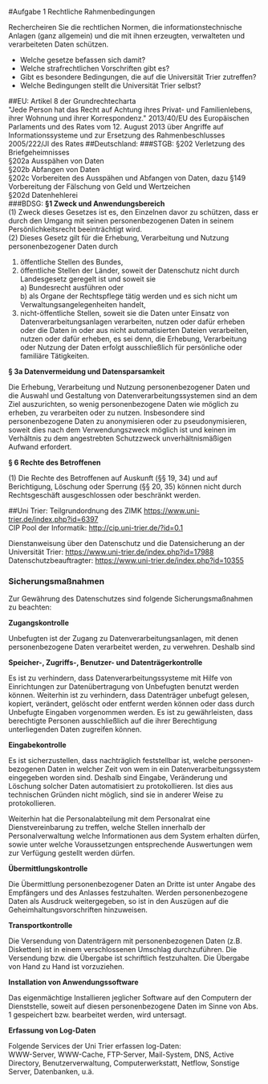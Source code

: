 #Aufgabe 1 Rechtliche Rahmenbedingungen  
  
Rechercheiren Sie die rechtlichen Normen, die informationstechnische Anlagen (ganz allgemein) und die mit ihnen erzeugten, verwalteten und verarbeiteten Daten schützen.  
* Welche gesetze befassen sich damit? 
* Welche strafrechtlichen Vorschriften gibt es?
* Gibt es besondere Bedingungen, die auf die Universität Trier zutreffen?
* Welche Bedingungen stellt die Universität Trier selbst?
  
  
##EU:
Artikel 8 der Grundrechtecharta  
"Jede Person hat das Recht auf Achtung ihres Privat- und Familienlebens, ihrer Wohnung und ihrer Korrespondenz."
2013/40/EU des Europäischen Parlaments und des Rates vom 12. August 2013 über Angriffe auf Informationssysteme und zur Ersetzung des Rahmenbeschlusses 2005/222/JI des Rates
##Deutschland:
###STGB:
§202 Verletzung des Briefgeheimnisses  
§202a Ausspähen von Daten  
§202b Abfangen von Daten  
§202c Vorbereiten des Ausspähen und Abfangen von Daten, dazu §149 Vorbereitung der Fälschung von Geld und Wertzeichen  
§202d Datenhehlerei  
###BDSG:
__§1 Zweck und Anwendungsbereich__   
(1) Zweck dieses Gesetzes ist es, den Einzelnen davor zu schützen, dass er durch den Umgang mit seinen personenbezogenen Daten in seinem Persönlichkeitsrecht beeinträchtigt wird.  
(2) Dieses Gesetz gilt für die Erhebung, Verarbeitung und Nutzung personenbezogener Daten durch   
1. öffentliche Stellen des Bundes,  
2. öffentliche Stellen der Länder, soweit der Datenschutz nicht durch Landesgesetz geregelt ist und soweit sie  
      a) Bundesrecht ausführen oder  
      b) als Organe der Rechtspflege tätig werden und es sich nicht um Verwaltungsangelegenheiten handelt,  
3. nicht-öffentliche Stellen, soweit sie die Daten unter Einsatz von Datenverarbeitungsanlagen verarbeiten, nutzen oder dafür erheben oder die Daten in oder aus nicht automatisierten Dateien verarbeiten, nutzen oder dafür erheben, es sei denn, die Erhebung, Verarbeitung oder Nutzung der Daten erfolgt ausschließlich für persönliche oder familiäre Tätigkeiten.  
  
__§ 3a Datenvermeidung und Datensparsamkeit__  
  
Die Erhebung, Verarbeitung und Nutzung personenbezogener Daten und die Auswahl und Gestaltung von Datenverarbeitungssystemen sind an dem Ziel auszurichten, so wenig personenbezogene Daten wie möglich zu erheben, zu verarbeiten oder zu nutzen. Insbesondere sind personenbezogene Daten zu anonymisieren oder zu pseudonymisieren, soweit dies nach dem Verwendungszweck möglich ist und keinen im Verhältnis zu dem angestrebten Schutzzweck unverhältnismäßigen Aufwand erfordert.  
  
__§ 6 Rechte des Betroffenen__  
  
(1) Die Rechte des Betroffenen auf Auskunft (§§ 19, 34) und auf Berichtigung, Löschung oder Sperrung (§§ 20, 35) können nicht durch Rechtsgeschäft ausgeschlossen oder beschränkt werden.  
  
##Uni Trier:
Teilgrundordnung des ZIMK https://www.uni-trier.de/index.php?id=6397  
CIP Pool der Informatik: http://cip.uni-trier.de/?id=0.1  

Dienstanweisung über den Datenschutz und die Datensicherung an der Universität Trier: https://www.uni-trier.de/index.php?id=17988  
Datenschutzbeauftragter: https://www.uni-trier.de/index.php?id=10355  

### Sicherungsmaßnahmen
  
Zur Gewährung des Datenschutzes sind folgende Sicherungsmaßnahmen zu beachten:  
  
__Zugangskontrolle__ 

Unbefugten ist der Zugang zu Datenverarbeitungsanlagen, mit denen personenbezogene Daten verarbeitet werden, zu verwehren. Deshalb sind

__Speicher-, Zugriffs-, Benutzer- und Datenträgerkontrolle__

Es ist zu verhindern, dass Datenverarbeitungssysteme mit Hilfe von Einrichtungen zur Datenübertragung von Unbefugten benutzt werden können. Weiterhin ist zu verhindern, dass Datenträger unbefugt gelesen, kopiert, verändert, gelöscht oder entfernt werden können oder dass durch Unbefugte Eingaben vorgenommen werden. Es ist zu gewährleisten, dass berechtigte Personen ausschließlich auf die ihrer Berechtigung unterliegenden Daten zugreifen können.
  
__Eingabekontrolle__  
  
Es ist sicherzustellen, dass nachträglich feststellbar ist, welche personen-bezogenen Daten in welcher Zeit von wem in ein Datenverarbeitungssystem eingegeben worden sind. Deshalb sind Eingabe, Veränderung und Löschung solcher Daten automatisiert zu protokollieren. Ist dies aus technischen Gründen nicht möglich, sind sie in anderer Weise zu protokollieren.
  
Weiterhin hat die Personalabteilung mit dem Personalrat eine Dienstvereinbarung zu treffen, welche Stellen innerhalb der Personalverwaltung welche Informationen aus dem System erhalten dürfen, sowie unter welche Voraussetzungen entsprechende Auswertungen wem zur Verfügung gestellt werden dürfen.
  
__Übermittlungskontrolle__  
  
Die Übermittlung personenbezogener Daten an Dritte ist unter Angabe des Empfängers und des Anlasses festzuhalten. Werden personenbezogene Daten als Ausdruck weitergegeben, so ist in den Auszügen auf die Geheimhaltungsvorschriften hinzuweisen.
  
__Transportkontrolle__  
  
Die Versendung von Datenträgern mit personenbezogenen Daten (z.B. Disketten) ist in einem verschlossenen Umschlag durchzuführen. Die Versendung bzw. die Übergabe ist schriftlich festzuhalten. Die Übergabe von Hand zu Hand ist vorzuziehen.
  
__Installation von Anwendungssoftware__  
  
Das eigenmächtige Installieren jeglicher Software auf den Computern der Dienststelle, soweit auf diesen personenbezogene Daten im Sinne von Abs. 1 gespeichert bzw. bearbeitet werden, wird untersagt.
  
__Erfassung von Log-Daten__  
  
Folgende Services der Uni Trier erfassen log-Daten:  
WWW-Server, WWW-Cache, FTP-Server, Mail-System, DNS, Active Directory, Benutzerverwaltung, Computerwerkstatt, Netflow, Sonstige Server, Datenbanken, u.ä.  
